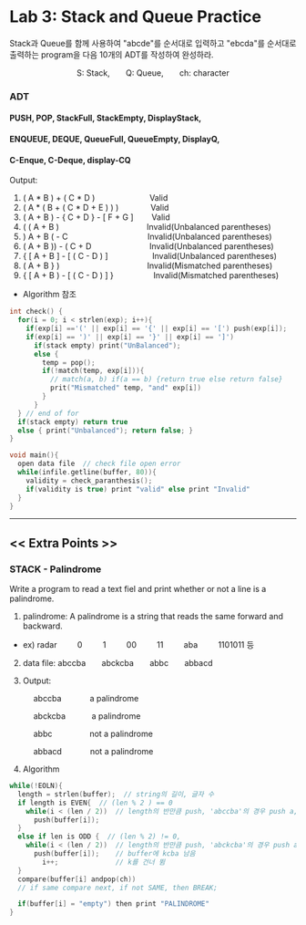 # Lab 3: Stack and Queue Practice

Stack과 Queue를 함께 사용하여 "abcde"를 순서대로 입력하고 "ebcda"를 순서대로 출력하는 program을 다음 10개의 ADT를 작성하여 완성하라.

<p align="center">S: Stack,&emsp;&emsp;Q: Queue,&emsp;&emsp;ch: character</p>

### ADT
#### PUSH, POP, StackFull, StackEmpty, DisplayStack,
#### ENQUEUE, DEQUE, QueueFull, QueueEmpty, DisplayQ,
#### C-Enque, C-Deque, display-CQ

Output:

1. ( A * B ) + ( C * D )&emsp;&emsp;&emsp;&emsp;&emsp;&emsp;&nbsp;&nbsp;&nbsp;Valid
2. ( A * ( B + ( C * D + E ) ) )&emsp;&emsp;&emsp;&emsp;Valid
3. ( A + B ) - { C + D } - [ F + G ]&emsp;&emsp;&nbsp;Valid
4. ( ( A + B )&emsp;&emsp;&emsp;&emsp;&emsp;&emsp;&emsp;&emsp;&emsp;&emsp;&emsp;Invalid(Unbalanced parentheses)
5. ) A + B ( - C&emsp;&emsp;&emsp;&emsp;&emsp;&emsp;&emsp;&emsp;&emsp;&emsp;Invalid(Unbalanced parentheses)
6. ( A + B )) - ( C + D&emsp;&emsp;&emsp;&emsp;&emsp;&emsp;&emsp;&nbsp;Invalid(Unbalanced parentheses)
7. { [ A + B ] - [ ( C - D ) ]&emsp;&emsp;&emsp;&emsp;&emsp;&nbsp;&nbsp;Invalid(Unbalanced parentheses)
8. ( A + B } )&emsp;&emsp;&emsp;&emsp;&emsp;&emsp;&emsp;&emsp;&emsp;&emsp;&emsp;Invalid(Mismatched parentheses)
9. { [ A + B ) - [ ( C - D ) ] }&emsp;&emsp;&emsp;&emsp;&emsp;Invalid(Mismatched parentheses)

  - Algorithm 참조

  ```cpp
  int check() {
    for(i = 0; i < strlen(exp); i++){
      if(exp[i] =='(' || exp[i] == '{' || exp[i] == '[') push(exp[i]);
      if(exp[i] == ')' || exp[i] == '}' || exp[i] == ']')
        if(stack empty) print("UnBalanced");
        else {
          temp = pop();
          if(!match(temp, exp[i])){ 
            // match(a, b) if(a == b) {return true else return false}
            prit("Mismatched" temp, "and" exp[i])
          }
        }
    } // end of for
    if(stack empty) return true
    else { print("Unbalanced"); return false; }
  }

  void main(){
    open data file  // check file open error
    while(infile.getline(buffer, 80)){ 
      validity = check_paranthesis();
      if(validity is true) print "valid" else print "Invalid"
    }
  }
  ```

---

## << Extra Points >>

### STACK - Palindrome

Write a program to read a text fiel and print whether or not a line is a palindrome.

1. palindrome: A palindrome is a string that reads the same forward and backward.
  - ex) radar &emsp;&emsp; 0 &emsp;&emsp; 1 &emsp;&emsp; 00 &emsp;&emsp; 11 &emsp;&emsp; aba &emsp;&emsp; 1101011 등

2. data file: abccba&emsp;&emsp;abckcba&emsp;&emsp;abbc&emsp;&emsp;abbacd

3. Output:

&emsp;&emsp;&emsp;abccba &emsp;&emsp;&emsp; a palindrome

&emsp;&emsp;&emsp;abckcba&emsp;&emsp;&emsp; a palindrome

&emsp;&emsp;&emsp;abbc&nbsp;&nbsp;&nbsp;&nbsp;&nbsp;&emsp;&emsp;&emsp; not a palindrome

&emsp;&emsp;&emsp;abbacd &emsp;&emsp;&emsp; not a palindrome

4. Algorithm
  ```cpp
  while(!EOLN){
    length = strlen(buffer);  // string의 길이, 글자 수
    if length is EVEN{  // (len % 2 ) == 0
      while(i < (len / 2))  // length의 반만큼 push, 'abccba'의 경우 push a, push b, push c.
        push(buffer[i]);
    }
    else if len is ODD {  // (len % 2) != 0,
      while(i < (len / 2))  // length의 반만큼 push, 'abckcba'의 경우 push a, push b, push c.
        push(buffer[i]);    // buffer에 kcba 남음
          i++;              // k를 건너 뜀
    }
    compare(buffer[i] andpop(ch))
    // if same compare next, if not SAME, then BREAK;

    if(buffer[i] = "empty") then print "PALINDROME"
  }
  ```